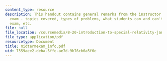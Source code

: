 ```yaml
---
content_type: resource
description: This handout contains general remarks from the instructor about the midterm
  exam - topics covered, types of problems, what students can and can't bring to the
  exam, etc.
file: null
file_location: /coursemedia/8-20-introduction-to-special-relativity-january-iap-2005/7559aee2deba5ffeae7d9b76cb6a5f6c_midtermexam_info.pdf
file_type: application/pdf
resourcetype: Document
title: midtermexam_info.pdf
uid: 7559aee2-deba-5ffe-ae7d-9b76cb6a5f6c
---
```

